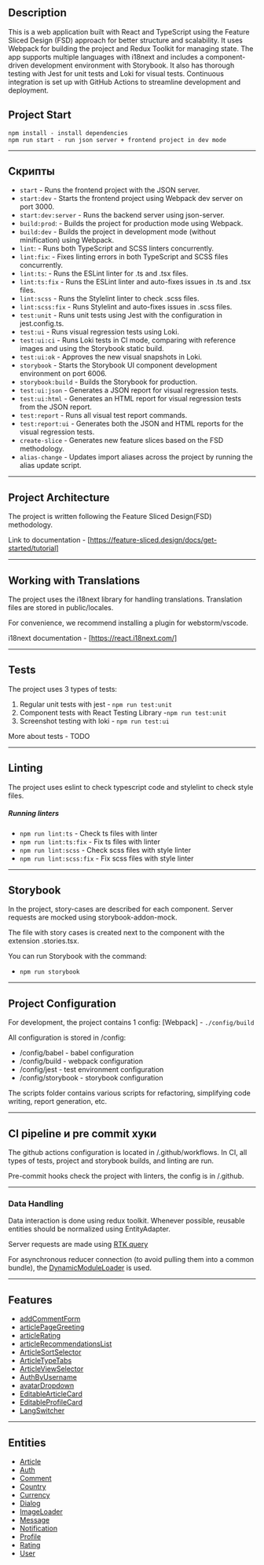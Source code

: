 ## Description

This is a web application built with React and TypeScript using the Feature Sliced Design (FSD) approach for better structure and scalability. It uses Webpack for building the project and Redux Toolkit for managing state. The app supports multiple languages with i18next and includes a component-driven development environment with Storybook. It also has thorough testing with Jest for unit tests and Loki for visual tests. Continuous integration is set up with GitHub Actions to streamline development and deployment.

## Project Start

```
npm install - install dependencies
npm run start - run json server + frontend project in dev mode
```

---

## Скрипты

-  `start` - Runs the frontend project with the JSON server.
-  `start:dev` - Starts the frontend project using Webpack dev server on port 3000.
-  `start:dev:server` - Runs the backend server using json-server.
-  `build:prod`: - Builds the project for production mode using Webpack.
-  `build:dev` - Builds the project in development mode (without minification) using Webpack.
-  `lint`: - Runs both TypeScript and SCSS linters concurrently.
-  `lint:fix`: - Fixes linting errors in both TypeScript and SCSS files concurrently.
-  `lint:ts`: - Runs the ESLint linter for .ts and .tsx files.
-  `lint:ts:fix` - Runs the ESLint linter and auto-fixes issues in .ts and .tsx files.
-  `lint:scss` - Runs the Stylelint linter to check .scss files.
-  `lint:scss:fix` - Runs Stylelint and auto-fixes issues in .scss files.
-  `test:unit` - Runs unit tests using Jest with the configuration in jest.config.ts.
-  `test:ui` - Runs visual regression tests using Loki.
-  `test:ui:ci` - Runs Loki tests in CI mode, comparing with reference images and using the Storybook static build.
-  `test:ui:ok` - Approves the new visual snapshots in Loki.
-  `storybook` - Starts the Storybook UI component development environment on port 6006.
-  `storybook:build` - Builds the Storybook for production.
-  `test:ui:json` - Generates a JSON report for visual regression tests.
-  `test:ui:html` - Generates an HTML report for visual regression tests from the JSON report.
-  `test:report` - Runs all visual test report commands.
-  `test:report:ui` - Generates both the JSON and HTML reports for the visual regression tests.
-  `create-slice` - Generates new feature slices based on the FSD methodology.
-  `alias-change` - Updates import aliases across the project by running the alias update script.

---

## Project Architecture

The project is written following the Feature Sliced Design(FSD) methodology.

Link to documentation - [https://feature-sliced.design/docs/get-started/tutorial]

---

## Working with Translations

The project uses the i18next library for handling translations.
Translation files are stored in public/locales.

For convenience, we recommend installing a plugin for webstorm/vscode.

i18next documentation - [https://react.i18next.com/]

---

## Tests

The project uses 3 types of tests:

1. Regular unit tests with jest - `npm run test:unit`
2. Component tests with React Testing Library -`npm run test:unit`
3. Screenshot testing with loki - `npm run test:ui`

More about tests - TODO

---

## Linting

The project uses eslint to check typescript code and stylelint to check style files.

##### Running linters

- `npm run lint:ts` - Check ts files with linter
- `npm run lint:ts:fix` - Fix ts files with linter
- `npm run lint:scss` - Check scss files with style linter
- `npm run lint:scss:fix` - Fix scss files with style linter

---

## Storybook

In the project, story-cases are described for each component.
Server requests are mocked using storybook-addon-mock.

The file with story cases is created next to the component with the extension .stories.tsx.

You can run Storybook with the command:

- `npm run storybook`

---

## Project Configuration

For development, the project contains 1 config: [Webpack] - `./config/build`

All configuration is stored in /config:

- /config/babel - babel configuration
- /config/build - webpack configuration
- /config/jest - test environment configuration
- /config/storybook - storybook configuration

The scripts folder contains various scripts for refactoring, simplifying code writing, report generation, etc.

---

## CI pipeline и pre commit хуки

The github actions configuration is located in /.github/workflows.
In CI, all types of tests, project and storybook builds, and linting are run.


Pre-commit hooks check the project with linters, the config is in /.github.

---

### Data Handling

Data interaction is done using redux toolkit.
Whenever possible, reusable entities should be normalized using EntityAdapter.

Server requests are made using [RTK query](/src/shared/api/rtkApi.ts)

For asynchronous reducer connection (to avoid pulling them into a common bundle), the
[DynamicModuleLoader](/src/shared/lib/components/DynamicModuleLoader/DynamicModuleLoader.tsx)
is used.

---

## Features

- [addCommentForm](/Frontend/src/4_features/addCommentForm)
- [articlePageGreeting](/Frontend/src/4_features/articlePageGreeting)
- [articleRating](/Frontend/src/4_features/articleRating)
- [articleRecommendationsList](/Frontend/src/4_features/articleRecommendationsList)
- [ArticleSortSelector](/Frontend/src/4_features/ArticleSortSelector)
- [ArticleTypeTabs](/Frontend/src/4_features/ArticleTypeTabs)
- [ArticleViewSelector](/Frontend/src/4_features/ArticleViewSelector)
- [AuthByUsername](/Frontend/src/4_features/AuthByUsername)
- [avatarDropdown](/Frontend/src/4_features/avatarDropdown)
- [EditableArticleCard](/Frontend/src/4_features/EditableArticleCard)
- [EditableProfileCard](/Frontend/src/4_features/EditableProfileCard)
- [LangSwitcher](/Frontend/src/4_features/LangSwitcher)

---

## Entities

- [Article](/Frontend/src/5_entities/Article)
- [Auth](/Frontend/src/5_entities/Auth)
- [Comment](/Frontend/src/5_entities/Comment)
- [Country](/Frontend/src/5_entities/Country)
- [Currency](/Frontend/src/5_entities/Currency)
- [Dialog](/Frontend/src/5_entities/Dialog)
- [ImageLoader](/Frontend/src/5_entities/ImageLoader)
- [Message](/Frontend/src/5_entities/Message)
- [Notification](/Frontend/src/5_entities/Notification)
- [Profile](/Frontend/src/5_entities/Profile)
- [Rating](/Frontend/src/5_entities/Rating)
- [User](/Frontend/src/5_entities/User)


